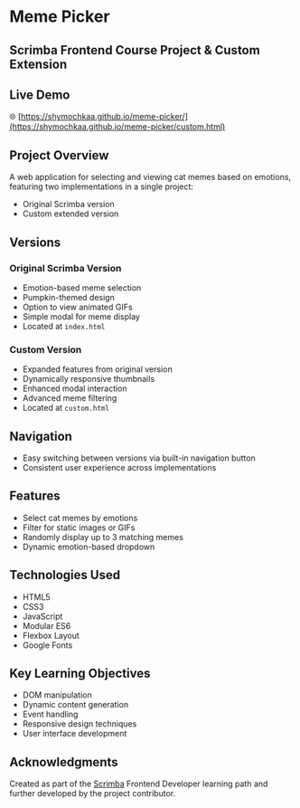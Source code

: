 # Meme Picker
## Scrimba Frontend Course Project & Custom Extension

## Live Demo
🌐 [https://shymochkaa.github.io/meme-picker/](https://shymochkaa.github.io/meme-picker/custom.html)

## Project Overview
A web application for selecting and viewing cat memes based on emotions, featuring two implementations in a single project:
- Original Scrimba version
- Custom extended version


## Versions
### Original Scrimba Version
- Emotion-based meme selection
- Pumpkin-themed design
- Option to view animated GIFs
- Simple modal for meme display
- Located at `index.html`

### Custom Version
- Expanded features from original version
- Dynamically responsive thumbnails
- Enhanced modal interaction
- Advanced meme filtering
- Located at `custom.html`

## Navigation
- Easy switching between versions via built-in navigation button
- Consistent user experience across implementations

## Features
- Select cat memes by emotions
- Filter for static images or GIFs
- Randomly display up to 3 matching memes
- Dynamic emotion-based dropdown

## Technologies Used
- HTML5
- CSS3
- JavaScript
- Modular ES6
- Flexbox Layout
- Google Fonts

## Key Learning Objectives
- DOM manipulation
- Dynamic content generation
- Event handling
- Responsive design techniques
- User interface development

## Acknowledgments
Created as part of the [Scrimba](https://scrimba.com) Frontend Developer learning path and further developed by the project contributor.
